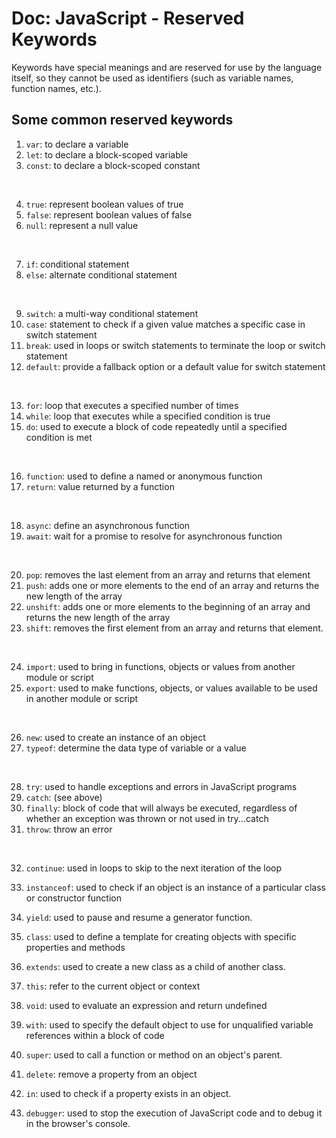 # Doc: JavaScript - Reserved Keywords

Keywords have special meanings and are reserved for use by the language itself, so they cannot be used as identifiers (such as variable names, function names, etc.).

## Some common reserved keywords
1. `var`: to declare a variable
2. `let`: to declare a block-scoped variable
3. `const`: to declare a block-scoped constant

<br>

4. `true`: represent boolean values of true
5. `false`: represent boolean values of false
6. `null`: represent a null value

<br>

7. `if`: conditional statement
8. `else`: alternate conditional statement

<br>

9. `switch`: a multi-way conditional statement
10. `case`: statement to check if a given value matches a specific case in switch statement
11. `break`: used in loops or switch statements to terminate the loop or switch statement
12. `default`: provide a fallback option or a default value for switch statement

<br>

13. `for`: loop that executes a specified number of times
14. `while`: loop that executes while a specified condition is true
15. `do`: used to execute a block of code repeatedly until a specified condition is met

<br>

16. `function`: used to define a named or anonymous function
17. `return`: value returned by a function

<br>

18. `async`: define an asynchronous function
19. `await`: wait for a promise to resolve for asynchronous function

<br>

20. `pop`: removes the last element from an array and returns that element
21. `push`: adds one or more elements to the end of an array and returns the new length of the array
22. `unshift`: adds one or more elements to the beginning of an array and returns the new length of the array
23. `shift`: removes the first element from an array and returns that element. 

<br>

24. `import`: used to bring in functions, objects or values from another module or script
25. `export`: used to make functions, objects, or values available to be used in another module or script

<br>

26. `new`: used to create an instance of an object
27. `typeof`: determine the data type of variable or a value

<br>

28. `try`: used to handle exceptions and errors in JavaScript programs
29. `catch`: (see above)
30. `finally`: block of code that will always be executed, regardless of whether an exception was thrown or not used in try...catch
31. `throw`: throw an  error

<br>

32. `continue`: used in loops to skip to the next iteration of the loop
33. `instanceof`: used to check if an object is an instance of a particular class or constructor function
34. `yield`: used to pause and resume a generator function.

35. `class`: used to define a template for creating objects with specific properties and methods
36. `extends`: used to create a new class as a child of another class.

37. `this`: refer to the current object or context
38. `void`: used to evaluate an expression and return undefined
39. `with`: used to specify the default object to use for unqualified variable references within a block of code
40. `super`: used to call a function or method on an object's parent.
41. `delete`: remove a property from an object
42. `in`: used to check if a property exists in an object.
43. `debugger`: used to stop the execution of JavaScript code and to debug it in the browser's console.